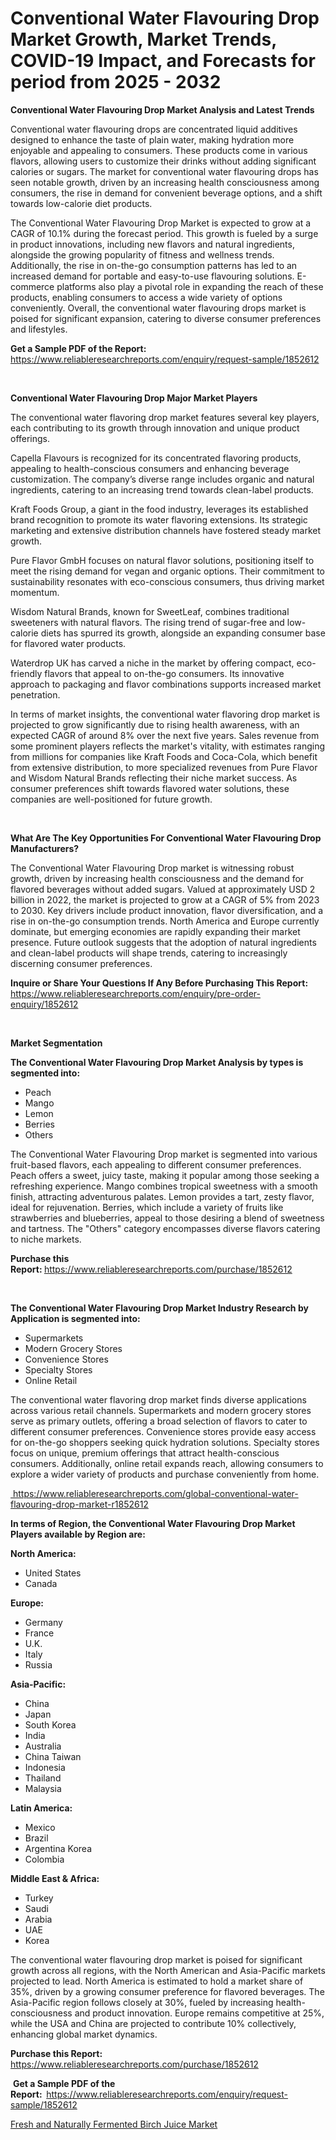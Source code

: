 <p><h1>Conventional Water Flavouring Drop Market Growth, Market Trends, COVID-19 Impact, and Forecasts for period from 2025 - 2032</h1></p><p><strong>Conventional Water Flavouring Drop Market Analysis and Latest Trends</strong></p>
<p><p>Conventional water flavouring drops are concentrated liquid additives designed to enhance the taste of plain water, making hydration more enjoyable and appealing to consumers. These products come in various flavors, allowing users to customize their drinks without adding significant calories or sugars. The market for conventional water flavouring drops has seen notable growth, driven by an increasing health consciousness among consumers, the rise in demand for convenient beverage options, and a shift towards low-calorie diet products.</p><p>The Conventional Water Flavouring Drop Market is expected to grow at a CAGR of 10.1% during the forecast period. This growth is fueled by a surge in product innovations, including new flavors and natural ingredients, alongside the growing popularity of fitness and wellness trends. Additionally, the rise in on-the-go consumption patterns has led to an increased demand for portable and easy-to-use flavouring solutions. E-commerce platforms also play a pivotal role in expanding the reach of these products, enabling consumers to access a wide variety of options conveniently. Overall, the conventional water flavouring drops market is poised for significant expansion, catering to diverse consumer preferences and lifestyles.</p></p>
<p><strong>Get a Sample PDF of the Report:&nbsp;</strong> <a href="https://www.reliableresearchreports.com/enquiry/request-sample/1852612?utm_campaign=3358&utm_medium=2&utm_source=Github&utm_content=ia&utm_term=07042025&utm_id=conventional-water-flavouring-drop">https://www.reliableresearchreports.com/enquiry/request-sample/1852612</a></p>
<p>&nbsp;</p>
<p><strong>Conventional Water Flavouring Drop Major Market Players</strong></p>
<p><p>The conventional water flavoring drop market features several key players, each contributing to its growth through innovation and unique product offerings. </p><p>Capella Flavours is recognized for its concentrated flavoring products, appealing to health-conscious consumers and enhancing beverage customization. The company’s diverse range includes organic and natural ingredients, catering to an increasing trend towards clean-label products. </p><p>Kraft Foods Group, a giant in the food industry, leverages its established brand recognition to promote its water flavoring extensions. Its strategic marketing and extensive distribution channels have fostered steady market growth.</p><p>Pure Flavor GmbH focuses on natural flavor solutions, positioning itself to meet the rising demand for vegan and organic options. Their commitment to sustainability resonates with eco-conscious consumers, thus driving market momentum.</p><p>Wisdom Natural Brands, known for SweetLeaf, combines traditional sweeteners with natural flavors. The rising trend of sugar-free and low-calorie diets has spurred its growth, alongside an expanding consumer base for flavored water products.</p><p>Waterdrop UK has carved a niche in the market by offering compact, eco-friendly flavors that appeal to on-the-go consumers. Its innovative approach to packaging and flavor combinations supports increased market penetration.</p><p>In terms of market insights, the conventional water flavoring drop market is projected to grow significantly due to rising health awareness, with an expected CAGR of around 8% over the next five years. Sales revenue from some prominent players reflects the market's vitality, with estimates ranging from millions for companies like Kraft Foods and Coca-Cola, which benefit from extensive distribution, to more specialized revenues from Pure Flavor and Wisdom Natural Brands reflecting their niche market success. As consumer preferences shift towards flavored water solutions, these companies are well-positioned for future growth.</p></p>
<p>&nbsp;</p>
<p><strong>What Are The Key Opportunities For Conventional Water Flavouring Drop Manufacturers?</strong></p>
<p><p>The Conventional Water Flavouring Drop market is witnessing robust growth, driven by increasing health consciousness and the demand for flavored beverages without added sugars. Valued at approximately USD 2 billion in 2022, the market is projected to grow at a CAGR of 5% from 2023 to 2030. Key drivers include product innovation, flavor diversification, and a rise in on-the-go consumption trends. North America and Europe currently dominate, but emerging economies are rapidly expanding their market presence. Future outlook suggests that the adoption of natural ingredients and clean-label products will shape trends, catering to increasingly discerning consumer preferences.</p></p>
<p><strong>Inquire or Share Your Questions If Any Before Purchasing This Report:</strong> <a href="https://www.reliableresearchreports.com/enquiry/pre-order-enquiry/1852612?utm_campaign=3358&utm_medium=2&utm_source=Github&utm_content=ia&utm_term=07042025&utm_id=conventional-water-flavouring-drop">https://www.reliableresearchreports.com/enquiry/pre-order-enquiry/1852612</a></p>
<p>&nbsp;</p>
<p><strong>Market Segmentation</strong></p>
<p><strong>The Conventional Water Flavouring Drop Market Analysis by types is segmented into:</strong></p>
<p><ul><li>Peach</li><li>Mango</li><li>Lemon</li><li>Berries</li><li>Others</li></ul></p>
<p><p>The Conventional Water Flavouring Drop market is segmented into various fruit-based flavors, each appealing to different consumer preferences. Peach offers a sweet, juicy taste, making it popular among those seeking a refreshing experience. Mango combines tropical sweetness with a smooth finish, attracting adventurous palates. Lemon provides a tart, zesty flavor, ideal for rejuvenation. Berries, which include a variety of fruits like strawberries and blueberries, appeal to those desiring a blend of sweetness and tartness. The "Others" category encompasses diverse flavors catering to niche markets.</p></p>
<p><strong>Purchase this Report:&nbsp;</strong><a href="https://www.reliableresearchreports.com/purchase/1852612?utm_campaign=3358&utm_medium=2&utm_source=Github&utm_content=ia&utm_term=07042025&utm_id=conventional-water-flavouring-drop">https://www.reliableresearchreports.com/purchase/1852612</a></p>
<p>&nbsp;</p>
<p><strong>The Conventional Water Flavouring Drop Market Industry Research by Application is segmented into:</strong></p>
<p><ul><li>Supermarkets</li><li>Modern Grocery Stores</li><li>Convenience Stores</li><li>Specialty Stores</li><li>Online Retail</li></ul></p>
<p><p>The conventional water flavoring drop market finds diverse applications across various retail channels. Supermarkets and modern grocery stores serve as primary outlets, offering a broad selection of flavors to cater to different consumer preferences. Convenience stores provide easy access for on-the-go shoppers seeking quick hydration solutions. Specialty stores focus on unique, premium offerings that attract health-conscious consumers. Additionally, online retail expands reach, allowing consumers to explore a wider variety of products and purchase conveniently from home.</p></p>
<p><a href="https://www.reliableresearchreports.com/global-conventional-water-flavouring-drop-market-r1852612?utm_campaign=3358&utm_medium=2&utm_source=Github&utm_content=ia&utm_term=07042025&utm_id=conventional-water-flavouring-drop">&nbsp;https://www.reliableresearchreports.com/global-conventional-water-flavouring-drop-market-r1852612</a></p>
<p><strong>In terms of Region, the Conventional Water Flavouring Drop Market Players available by Region are:</strong></p>
<p>
    <p> <strong> North America: </strong>
        <ul>
            <li>United States</li>
            <li>Canada</li>
        </ul>
        </p> 
    <p> <strong> Europe: </strong>
        <ul>
            <li>Germany</li>
            <li>France</li>
            <li>U.K.</li>
            <li>Italy</li>
            <li>Russia</li>
        </ul>
        </p> 
    <p> <strong> Asia-Pacific: </strong>
        <ul>
            <li>China</li>
            <li>Japan</li>
            <li>South Korea</li>
            <li>India</li>
            <li>Australia</li>
            <li>China Taiwan</li>
            <li>Indonesia</li>
            <li>Thailand</li>
            <li>Malaysia</li>
        </ul>
        </p> 
    <p> <strong> Latin America: </strong>
        <ul>
            <li>Mexico</li>
            <li>Brazil</li>
            <li>Argentina Korea</li>
            <li>Colombia</li>
        </ul>
        </p> 
    <p> <strong> Middle East & Africa: </strong>
        <ul>
            <li>Turkey</li>
            <li>Saudi</li>
            <li>Arabia</li>
            <li>UAE</li>
            <li>Korea</li>
        </ul>
    </p>
    </p>
<p><p>The conventional water flavouring drop market is poised for significant growth across all regions, with the North American and Asia-Pacific markets projected to lead. North America is estimated to hold a market share of 35%, driven by a growing consumer preference for flavored beverages. The Asia-Pacific region follows closely at 30%, fueled by increasing health-consciousness and product innovation. Europe remains competitive at 25%, while the USA and China are projected to contribute 10% collectively, enhancing global market dynamics.</p></p>
<p><strong>Purchase this Report: </strong><a href="https://www.reliableresearchreports.com/purchase/1852612?utm_campaign=3358&utm_medium=2&utm_source=Github&utm_content=ia&utm_term=07042025&utm_id=conventional-water-flavouring-drop">https://www.reliableresearchreports.com/purchase/1852612</a></p>
<p>&nbsp;<strong>Get a Sample PDF of the Report:&nbsp;&nbsp;</strong><a href="https://www.reliableresearchreports.com/enquiry/request-sample/1852612?utm_campaign=3358&utm_medium=2&utm_source=Github&utm_content=ia&utm_term=07042025&utm_id=conventional-water-flavouring-drop">https://www.reliableresearchreports.com/enquiry/request-sample/1852612</a></p>
<p><strong></strong></p>
<p><p><a href="https://github.com/samesdufloiw/Market-Research-Report-List-1/blob/main/fresh-and-naturally-fermented-birch-juice-market.md?utm_campaign=3358&utm_medium=2&utm_source=Github&utm_content=ia&utm_term=07042025&utm_id=conventional-water-flavouring-drop">Fresh and Naturally Fermented Birch Juice Market</a></p></p>
